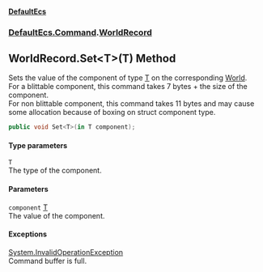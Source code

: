 #### [DefaultEcs](DefaultEcs.md 'DefaultEcs')
### [DefaultEcs.Command](DefaultEcs.md#DefaultEcs_Command 'DefaultEcs.Command').[WorldRecord](WorldRecord.md 'DefaultEcs.Command.WorldRecord')
## WorldRecord.Set&lt;T&gt;(T) Method
Sets the value of the component of type [T](WorldRecord_Set_T_(T).md#DefaultEcs_Command_WorldRecord_Set_T_(T)_T 'DefaultEcs.Command.WorldRecord.Set&lt;T&gt;(T).T') on the corresponding [World](World.md 'DefaultEcs.World').  
For a blittable component, this command takes 7 bytes + the size of the component.  
For non blittable component, this command takes 11 bytes and may cause some allocation because of boxing on struct component type.  
```csharp
public void Set<T>(in T component);
```
#### Type parameters
<a name='DefaultEcs_Command_WorldRecord_Set_T_(T)_T'></a>
`T`  
The type of the component.
  
#### Parameters
<a name='DefaultEcs_Command_WorldRecord_Set_T_(T)_component'></a>
`component` [T](WorldRecord_Set_T_(T).md#DefaultEcs_Command_WorldRecord_Set_T_(T)_T 'DefaultEcs.Command.WorldRecord.Set&lt;T&gt;(T).T')  
The value of the component.
  
#### Exceptions
[System.InvalidOperationException](https://docs.microsoft.com/en-us/dotnet/api/System.InvalidOperationException 'System.InvalidOperationException')  
Command buffer is full.

